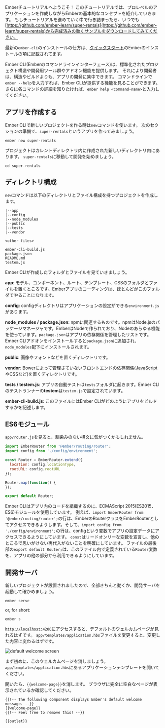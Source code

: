 <!--
Welcome to the Ember Tutorial!
This tutorial is meant to introduce basic Ember concepts while creating a professional looking application.
If you get stuck at any point during the tutorial, feel free to download [https://github.com/ember-learn/super-rentals](https://github.com/ember-learn/super-rentals) for a working example of the completed app.
-->

Emberチュートリアルへようこそ！
このチュートリアルでは、プロレベルのアプリケーションを作成しながらEmberの基本的なコンセプトを紹介していきます。
もしチュートリアルを進めていく中で行き詰まったら、いつでも[https://github.com/ember-learn/super-rentals](https://github.com/ember-learn/super-rentals)から完成済みの動くサンプルをダウンロードしてみてください。

<!--
You can install the latest version of `ember-cli` by following the [Quick Start](../../getting-started/quick-start/#toc_install-ember) guide "Installing Ember" section.
-->

最新の`ember-cli`のインストールの仕方は、[クイックスタート](../../getting-started/quick-start/#toc_Emberのインストール)のEmberのインストールの項に記載されてます。

<!--
Ember CLI, Ember's command line interface, provides a standard project
structure, a set of development tools, and an addon system.
This allows Ember developers to focus on building apps rather
than building the support structures that make them run.
From your command line, a quick `ember --help` shows
the commands Ember CLI provides. For more information on a specific command,
type `ember help <command-name>`.
-->

Ember CLI(Emberのコマンドラインインターフェース)は、標準化されたプロジェクト構造や開発用ツール群やアドオン機能を提供します。
それにより開発者は、構造やビルドよりも、アプリの開発に集中できます。
コマンドラインで`ember --help`を入力すれば、Ember CLIが提供する機能を見ることができます。
さらに各コマンドの詳細を知りたければ、`ember help <command-name>`と入力してください。

<!--
## Creating a New App
-->

## アプリを作成する

<!--
To create a new project using Ember CLI, use the `new` command. In preparation
for the tutorial in the next section, you can make an app called `super-rentals`.
-->

Ember CLIで新しいプロジェクトを作る時は`new`コマンドを使います。
次のセクションの準備で、`super-rentals`というアプリを作ってみましょう。


```shell
ember new super-rentals
```

<!--
A new project will be created inside your current directory. You can now go to
your `super-rentals` project directory and start working on it.
-->

プロジェクトはカレントディレクトリ内に作成された新しいディレクトリ内にあります。
`super-rentals`に移動して開発を始めましょう。

```shell
cd super-rentals
```

<!--
## Directory Structure
-->

## ディレクトリ構成

<!--
The `new` command generates a project structure with the following files and
directories:
-->

`new`コマンドは以下のディレクトリとファイル構成を持つプロジェクトを作成します。

```text
|--app
|--config
|--node_modules
|--public
|--tests
|--vendor

<other files>

ember-cli-build.js
package.json
README.md
testem.js
```

<!--
Let's take a look at the folders and files Ember CLI generates.
-->

Ember CLIが作成したフォルダとファイルを見ていきましょう。

<!--
**app**: This is where folders and files for models, components, routes,
templates and styles are stored. The majority of your coding on an Ember
project happens in this folder.
-->

**app**: モデル、コンポーネント、ルート、テンプレート、CSSのフォルダとファイルを置くところです。Emberアプリのコーディングは、ほとんどがこのフォルダでやることになります。

<!--
**config**: The config directory contains the `environment.js` where you can
configure settings for your app.
-->

**config**: configディレクトリはアプリケーションの設定ができる`environment.js`があります。

<!--
**node_modules / package.json**: This directory and file are from npm.
npm is the package manager for Node.js. Ember is built with Node and uses a
variety of Node.js modules for operation. The `package.json` file maintains the
list of current npm dependencies for the app.  Any Ember CLI
addons you install will also show up here. Packages listed in `package.json`
are installed in the node_modules directory.
-->

**node_modules / package.json**: npmに関連するものです。npmはNode.jsのパッケージマネージャです。EmberはNodeで作られており、Nodeのあらゆる機能を使っています。`package.json`はアプリの依存関係を管理したリストです。Ember CLIアドオンをインストールすると`package.json`に追加され、`node_modules`配下にインストールされます。

<!--
**public**: This directory contains assets such as images and fonts.
-->

**public**: 画像やフォントなどを置くディレクトリです。

<!--
**vendor**: This directory is where front-end dependencies (such as JavaScript
or CSS) that are not managed by Bower go.
-->

**vendor**: Bowerによって管理さていないフロントエンドの依存関係(JavaScriptやCSSなど)を置くディレクトリです。

<!--
**tests / testem.js**: Automated tests for our app go in the `tests` folder,
and Ember CLI's test runner **testem** is configured in `testem.js`.
-->

**tests / testem.js**: アプリの自動テストは`tests`フォルダに起きます。Ember CLIのテストランナーの**testem**は`testem.js`で設定されています。

<!--
**ember-cli-build.js**: This file describes how Ember CLI should build our app.
-->

**ember-cli-build.js**: このファイルにはEmber CLIがどのようにアプリをビルドするかを記述します。

<!--
## ES6 Modules
-->

## ES6モジュール

<!--
If you take a look at `app/router.js`, you'll notice some syntax that may be
unfamiliar to you.
-->

`app/router.js`を見ると、馴染みのない構文に気がつくかもしれません。


```app/router.js
import EmberRouter from '@ember/routing/router';
import config from './config/environment';

const Router = EmberRouter.extend({
  location: config.locationType,
  rootURL: config.rootURL
});

Router.map(function() {
});

export default Router;
```
<!--
Ember CLI uses ECMAScript 2015 (ES2015 for short or previously known as ES6) modules to organize application
code.
For example, the line `import EmberRouter from '@ember/routing/router';` gives us access to
Ember's Router class as the variable `EmberRouter`. And the `import config from
'./config/environment';` line gives us access to our app's configuration data
as the variable `config`. `const` is a way to declare a read-only variable to make
sure it is not accidentally reassigned elsewhere. At the end of the file,
`export default Router;` makes the `Router` variable defined in this file available 
to other parts of the app.
-->

Ember CLIはアプリ内のコードを組織するのに、ECMAScript 2015(ES2015、ES6)モジュールを使用しています。
例えば、`import EmberRouter from '@ember/routing/router';`の行は、EmberのRouterクラスをEmberRouterとしてアクセスできるようします。そして、`import config from './config/environment';`の行は、configという変数でアプリの設定データにアクセスできるようにしています。
`const`はリードオンリーな変数を宣言し、他のところで思いがけない再代入がないことを明確にしています。
ファイルの最後部の`export default Router;`は、このファイル内で定義されている`Router`変数を、アプリの他の部分から利用できるようにしています。

<!--
## The Development Server
-->

## 開発サーバ

<!--
Once we have a new project in place, we can confirm everything is working by
starting the Ember development server:
-->

新しいプロジェクトが設置されましたので、全部きちんと動くか、開発サーバを起動して確かめましょう。

```shell
ember serve
```

or, for short:

```shell
ember s
```

<!--
If we navigate to [`http://localhost:4200`](http://localhost:4200), we'll see the default welcome screen.
When we edit the `app/templates/application.hbs` file, we'll replace that content with our own.
-->

[`http://localhost:4200`](http://localhost:4200)にアクセスすると、デフォルトのウェルカムページが見れるはずです。
`app/templates/application.hbs`ファイルを変更すると、変更した内容に変わるはずです。


![default welcome screen](../../images/ember-cli/default-welcome-page.png)

<!--
The first thing we want to do in our new project is to remove the welcome screen.
We do this by simply opening up the application template file located at `app/templates/application.hbs`.
-->

まず初めに、このウェルカムページを消しましょう。
`app/templates/application.hbs`にあるアプリケーションテンプレートを開いてください。

<!--
Once open, remove the component labeled `{{welcome-page}}`.
The application should now be a completely blank canvas to build our application on.
-->

開いたら、`{{welcome-page}}`を消します。
ブラウザに完全に空白なページが表示されているか確認してください。

```app/templates/application.hbs{-1,-2,-3}
{{!-- The following component displays Ember's default welcome message. --}}
{{welcome-page}}
{{!-- Feel free to remove this! --}}

{{outlet}}

```
